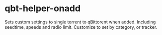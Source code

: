 # qbt-helper-onadd
Sets custom settings to single torrent to qBittorent when added. Including seedtime, speeds and radio limit. Customize to set by category, or tracker. 
